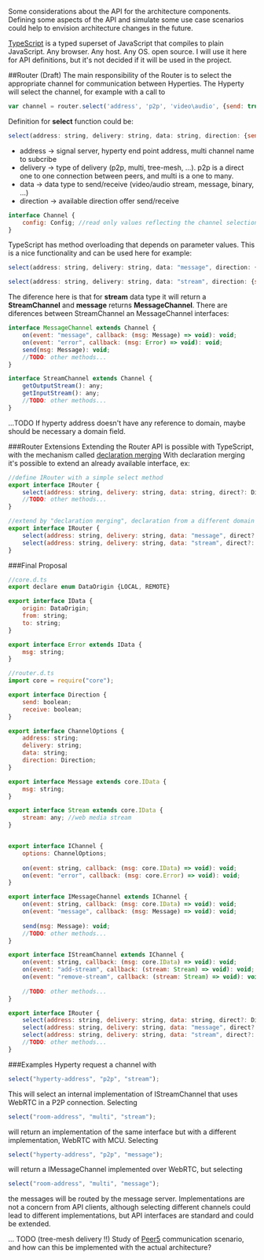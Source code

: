 Some considerations about the API for the architecture components.
Defining some aspects of the API and simulate some use case scenarios could help to envision architecture changes in the future.

[TypeScript](http://www.typescriptlang.org/) is a typed superset of JavaScript that compiles to plain JavaScript. Any browser. Any host. Any OS. open source.
I will use it here for API definitions, but it's not decided if it will be used in the project.  

##Router (Draft)
The main responsibility of the Router is to select the appropriate channel for communication between Hyperties.
The Hyperty will select the channel, for example with a call to 
```JavaScript
var channel = router.select('address', 'p2p', 'video\audio', {send: true, receive: true})
```

Definition for **select** function could be: 
```JavaScript
select(address: string, delivery: string, data: string, direction: {send: boolean; receive: boolean} = {send: true, receive: true}): Channel
```
* address -> signal server, hyperty end point address, multi channel name to subcribe
* delivery -> type of delivery (p2p, multi, tree-mesh, ...). p2p is a direct one to one connection between peers, and multi is a one to many.
* data -> data type to send/receive (video/audio stream, message, binary, ...)
* direction -> available direction offer send/receive

```JavaScript
interface Channel {
	config: Config; //read only values reflecting the channel selection
}
```

TypeScript has method overloading that depends on parameter values. This is a nice functionality and can be used here for example:
```JavaScript
select(address: string, delivery: string, data: "message", direction: {send: boolean; receive: boolean} = {send: true, receive: true}): MessageChannel;

select(address: string, delivery: string, data: "stream", direction: {send: boolean; receive: boolean} = {send: true, receive: true}): StreamChannel;
```

The diference here is that for **stream** data type it will return a **StreamChannel** and **message** returns **MessageChannel**. There are diferences between StreamChannel an MessageChannel interfaces:
```JavaScript
interface MessageChannel extends Channel {
	on(event: "message", callback: (msg: Message) => void): void;
	on(event: "error", callback: (msg: Error) => void): void;
	send(msg: Message): void;
	//TODO: other methods...
}
```

```JavaScript
interface StreamChannel extends Channel {
	getOutputStream(): any;
	getInputStream(): any;
	//TODO: other methods...
}
```

...TODO
If hyperty address doesn't have any reference to domain, maybe should be necessary a domain field.

###Router Extensions
Extending the Router API is possible with TypeScript, with the mechanism called [declaration merging](http://www.typescriptlang.org/Handbook#declaration-merging)
With declaration merging it's possible to extend an already available interface, ex:
```JavaScript
//define IRouter with a simple select method
export interface IRouter {
    select(address: string, delivery: string, data: string, direct?: Direction): IChannel;
    //TODO: other methods...
}
```

```JavaScript
//extend by "declaration merging", declaration from a different domain
export interface IRouter {
    select(address: string, delivery: string, data: "message", direct?: Direction): IMessageChannel;
    select(address: string, delivery: string, data: "stream", direct?: Direction): IStreamChannel;
}
```

###Final Proposal
```JavaScript
//core.d.ts
export declare enum DataOrigin {LOCAL, REMOTE}

export interface IData {
    origin: DataOrigin;
    from: string;
    to: string;
}

export interface Error extends IData {
    msg: string;
}
```

```JavaScript 
//router.d.ts
import core = require("core");

export interface Direction {
    send: boolean;
    receive: boolean;
}

export interface ChannelOptions {
    address: string;
    delivery: string;
    data: string;
    direction: Direction;
}

export interface Message extends core.IData {
    msg: string;
}

export interface Stream extends core.IData {
    stream: any; //web media stream
}


export interface IChannel {
    options: ChannelOptions;
    
    on(event: string, callback: (msg: core.IData) => void): void;
    on(event: "error", callback: (msg: core.Error) => void): void;
}

export interface IMessageChannel extends IChannel {
    on(event: string, callback: (msg: core.IData) => void): void;
    on(event: "message", callback: (msg: Message) => void): void;
    
    send(msg: Message): void;
    //TODO: other methods...
}

export interface IStreamChannel extends IChannel {
    on(event: string, callback: (msg: core.IData) => void): void;
    on(event: "add-stream", callback: (stream: Stream) => void): void;
    on(event: "remove-stream", callback: (stream: Stream) => void): void;
    
    //TODO: other methods...
}

export interface IRouter {
    select(address: string, delivery: string, data: string, direct?: Direction): IChannel;
    select(address: string, delivery: string, data: "message", direct?: Direction): IMessageChannel;
    select(address: string, delivery: string, data: "stream", direct?: Direction): IStreamChannel;
    //TODO: other methods...
}
```

###Examples
Hyperty request a channel with 
```JavaScript 
select("hyperty-address", "p2p", "stream");
```
This will select an internal implementation of IStreamChannel that uses WebRTC in a P2P connection. Selecting
```JavaScript 
select("room-address", "multi", "stream");
```
will return an implementation of the same interface but with a different implementation, WebRTC with MCU. Selecting
```JavaScript 
select("hyperty-address", "p2p", "message");
```
will return a IMessageChannel implemented over WebRTC, but selecting
```JavaScript 
select("room-address", "multi", "message");
```
the messages will be routed by the message server.
Implementations are not a concern from API clients, although selecting different channels could lead to different implementations, but API interfaces are standard and could be extended.

... TODO (tree-mesh delivery !!)
Study of [Peer5](http://www.peer5.com) communication scenario, and how can this be implemented with the actual architecture?

